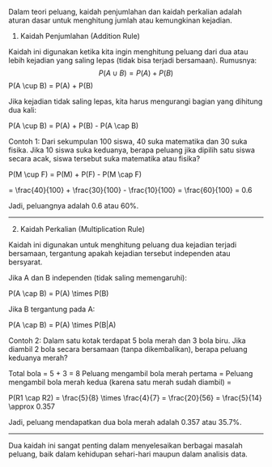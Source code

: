 Dalam teori peluang, kaidah penjumlahan dan kaidah perkalian adalah aturan dasar untuk menghitung jumlah atau kemungkinan kejadian.

1. Kaidah Penjumlahan (Addition Rule)

Kaidah ini digunakan ketika kita ingin menghitung peluang dari dua atau lebih kejadian yang saling lepas (tidak bisa terjadi bersamaan). Rumusnya:
$$P(A \cup B) = P(A) + P(B)$$
P(A \cup B) = P(A) + P(B)

Jika kejadian tidak saling lepas, kita harus mengurangi bagian yang dihitung dua kali:

P(A \cup B) = P(A) + P(B) - P(A \cap B)

Contoh 1:
Dari sekumpulan 100 siswa, 40 suka matematika dan 30 suka fisika. Jika 10 siswa suka keduanya, berapa peluang jika dipilih satu siswa secara acak, siswa tersebut suka matematika atau fisika?

P(M \cup F) = P(M) + P(F) - P(M \cap F)

= \frac{40}{100} + \frac{30}{100} - \frac{10}{100} = \frac{60}{100} = 0.6

Jadi, peluangnya adalah 0.6 atau 60%.


---

2. Kaidah Perkalian (Multiplication Rule)

Kaidah ini digunakan untuk menghitung peluang dua kejadian terjadi bersamaan, tergantung apakah kejadian tersebut independen atau bersyarat.

Jika A dan B independen (tidak saling memengaruhi):


P(A \cap B) = P(A) \times P(B)

Jika B tergantung pada A:


P(A \cap B) = P(A) \times P(B|A)

Contoh 2:
Dalam satu kotak terdapat 5 bola merah dan 3 bola biru. Jika diambil 2 bola secara bersamaan (tanpa dikembalikan), berapa peluang keduanya merah?

Total bola = 5 + 3 = 8
Peluang mengambil bola merah pertama = 
Peluang mengambil bola merah kedua (karena satu merah sudah diambil) = 

P(R1 \cap R2) = \frac{5}{8} \times \frac{4}{7} = \frac{20}{56} = \frac{5}{14} \approx 0.357

Jadi, peluang mendapatkan dua bola merah adalah 0.357 atau 35.7%.


---

Dua kaidah ini sangat penting dalam menyelesaikan berbagai masalah peluang, baik dalam kehidupan sehari-hari maupun dalam analisis data.

